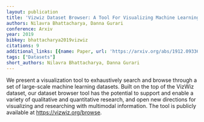```yaml
---
layout: publication
title: 'Vizwiz Dataset Browser: A Tool For Visualizing Machine Learning Datasets'
authors: Nilavra Bhattacharya, Danna Gurari
conference: Arxiv
year: 2019
bibkey: bhattacharya2019vizwiz
citations: 9
additional_links: [{name: Paper, url: 'https://arxiv.org/abs/1912.09336'}]
tags: ["Datasets"]
short_authors: Nilavra Bhattacharya, Danna Gurari
---
```

We present a visualization tool to exhaustively search and browse through a
set of large-scale machine learning datasets. Built on the top of the VizWiz
dataset, our dataset browser tool has the potential to support and enable a
variety of qualitative and quantitative research, and open new directions for
visualizing and researching with multimodal information. The tool is publicly
available at https://vizwiz.org/browse.